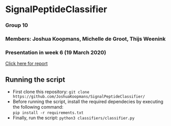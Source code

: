 # SignalPeptideClassifier

### Group 10
### Members: Joshua Koopmans, Michelle de Groot, Thijs Weenink
### Presentation in week 6 (19 March 2020)

[Click here for report](SIGNAL_PEPTIDE_CLASSIFIERS_second_report.pdf)<br>

## Running the script
* First clone this repository:
`git clone https://github.com/JoshuaKoopmans/SignalPeptideClassifier/` <br>
* Before running the script, install the required dependecies by executing the following command:<br>
`pip install -r requirements.txt`
* Finally, run the script: `python3 classifiers/classifier.py`

